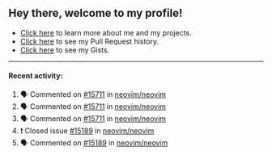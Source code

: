 ## Hey there, welcome to my profile!

- [Click here](https://seandewar.github.io/) to learn more about me and my projects.
- [Click here](https://github.com/search?p=1&q=author%3Aseandewar+is%3Apr) to see my Pull Request history.
- [Click here](https://gist.github.com/seandewar) to see my Gists.

---

#### Recent activity:

<!--START_SECTION:activity-->
1. 🗣 Commented on [#15711](https://github.com/neovim/neovim/issues/15711) in [neovim/neovim](https://github.com/neovim/neovim)
2. 🗣 Commented on [#15711](https://github.com/neovim/neovim/issues/15711) in [neovim/neovim](https://github.com/neovim/neovim)
3. 🗣 Commented on [#15711](https://github.com/neovim/neovim/issues/15711) in [neovim/neovim](https://github.com/neovim/neovim)
4. ❗️ Closed issue [#15189](https://github.com/neovim/neovim/issues/15189) in [neovim/neovim](https://github.com/neovim/neovim)
5. 🗣 Commented on [#15189](https://github.com/neovim/neovim/issues/15189) in [neovim/neovim](https://github.com/neovim/neovim)
<!--END_SECTION:activity-->
